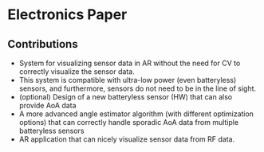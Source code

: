 # Electronics Paper


## Contributions

* System for visualizing sensor data in AR without the need for CV to correctly visualize the sensor data.
* This system is compatible with ultra-low power (even batteryless) sensors, and furthermore, sensors do not need to be in the line of sight. 
* (optional) Design of a new batteryless sensor (HW) that can also provide AoA data
* A more advanced angle estimator algorithm (with different optimization options) that can correctly handle sporadic AoA data from multiple batteryless sensors
* AR application that can nicely visualize sensor data from RF data.

